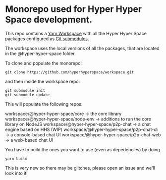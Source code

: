 # Monorepo used for Hyper Hyper Space development.

This repo contains a [Yarn Workspace](https://classic.yarnpkg.com/en/docs/workspaces/) with all the Hyper Hyper Space packages configured as [Git submodules](https://git-scm.com/book/en/v2/Git-Tools-Submodules).

The workspace uses the local versions of all the packages, that are located in the @hyper-hyper-space folder.

To clone and populate the monorepo:

```
git clone https://github.com/hyperhyperspace/workspace.git
```

and then inside the workspace repo:

```
git submodule init
git submodule update
```

This will populate the following repos:

workspace/@hyper-hyper-space/core -> the core library
workspace/@hyper-hyper-space/node-env -> additions to run the core library on NodeJS
workspace/@hyper-hyper-space/p2p-chat -> a chat engine based on HHS (WIP)
workspace/@hyper-hyper-space/p2p-chat-cli -> a console-based chat UI
workspace/@hyper-hyper-space/p2p-chat-web -> a web-based chat UI

You have to build the ones you want to use (even as depedencies) by doing

```
yarn build
```

This is very new so there may be glitches, please open an issue and we'll look into it!